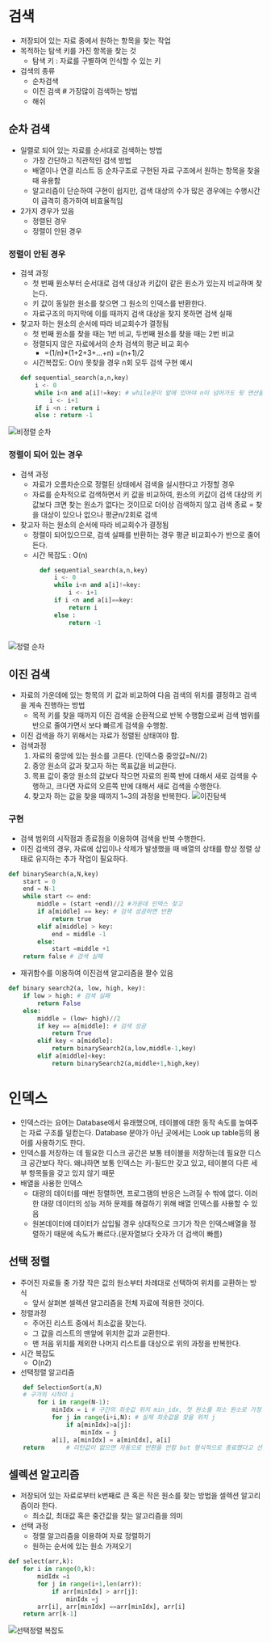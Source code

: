 # 검색
* 저장되어 있는 자료 중에서 원하는 항목을 찾는 작업
* 목적하는 탐색 키를 가진 항목을 찾는 것
    * 탐색 키 : 자료를 구별하여 인식할 수 있는 키
* 검색의 종류
    * 순차검색
    * 이진 검색 # 가장많이 검색하는 방법
    * 해쉬
## 순차 검색
* 일렬로 되어 있는 자료를 순서대로 검색하는 방법
    * 가장 간단하고 직관적인 검색 방법
    * 배열이나 연결 리스트 등 순차구조로 구현된 자료 구조에서 원하는 항목을 찾을 때 유용함
    * 알고리즘이 단순하여 구현이 쉽지만, 검색 대상의 수가 많은 경우에는 수행시간이 급격히 증가하여 비효율적임
* 2가지 경우가 있음
    * 정렬된 경우
    * 정렬이 안된 경우

### 정렬이 안된 경우 
* 검색 과정
    * 첫 번째 원소부터 순서대로 검색 대상과 키값이 같은 원소가 있는지 비교하며 찾는다.
    * 키 값이 동일한 원소를 찾으면 그 원소의 인덱스를 반환한다.
    * 자료구조의 마지막에 이를 때까지 검색 대상을 찾지 못하면 검색 실패
* 찾고자 하는 원소의 순서에 따라 비교회수가 결정됨
    * 첫 번째 원소를 찾을 때는 1번 비교, 두번째 원소를 찾을 때는 2번 비교
    * 정렬되지 않은 자료에서의 순차 검색의 평균 비교 회수
        * =(1/n)*(1+2+3+...+n) =(n+1)/2
    * 시간복잡도: O(n)
    못찾을 경우 n회 모두 검색
    구현 예시
    ```py
    def sequential_search(a,n,key)
        i <- 0
        while i<n and a[i]!=key: # while문이 앞에 있어야 n이 넘어가도 뒷 연산을 진행하지 않으므로 앞에 위치
            i <- i+1
        if i <n : return i
        else : return -1
    ```
![비정렬 순차](<비정렬 순차 검색.PNG>)

### 정렬이 되어 있는 경우
* 검색 과정
    * 자료가 오름차순으로 정렬된 상태에서 검색을 실시한다고 가정할 경우
    * 자료를 순차적으로 검색하면서 키 값을 비교하여, 원소의 키값이 검색 대상의 키값보다 크면 찾는 원소가 없다는 것이므로 더이상 검색하지 않고 검색 종료  = 찾을 대상이 있으나 없으나 평균n/2회로 검색
* 찾고자 하는 원소의 순서에 따라 비교회수가 결정됨
    * 정렬이 되어있으므로, 검색 실패를 반환하는 경우 평균 비교회수가 반으로 줄어든다.
    * 시간 복잡도 : O(n)
      ```py
        def sequential_search(a,n,key)
            i <- 0
            while i<n and a[i]!=key: 
                i <- i+1
            if i <n and a[i]==key: 
                return i
            else :
                return -1
    ```
![정렬 순차](<정렬 순차 검색.PNG>)
## 이진 검색
* 자료의 가운데에 있는 항목의 키 값과 비교하여 다음 검색의 위치를 결정하고 검색을 계속 진행하는 방법
    * 목적 키를 찾을 때까지 이진 검색을 순환적으로 반복 수행함으로써 검색 범위를 반으로 줄여가면서 보다 빠르게 검색을 수행함.
* 이진 검색을 하기 위해서는 자료가 정렬된 상태여야 함.
* 검색과정
    1. 자료의 중앙에 있는 원소를 고른다. (인덱스중 중앙값=N//2)
    2. 중앙 원소의 값과 찾고자 하는 목표값을 비교한다.
    3. 목표 값이 중앙 원소의 값보다 작으면 자료의 왼쪽 반에 대해서 새로 검색을 수행하고, 크다면 자료의 오른쪽 반에 대해서 새로 검색을 수행한다.
    4. 찾고자 하는 값을 찾을 때까지 1~3의 과정을 반복한다.
![이진탐색](%EC%9D%B4%EC%A7%84%ED%83%90%EC%83%89.PNG)
### 구현
* 검색 범위의 시작점과 종료점을 이용하여 검색을 반복 수행한다.
* 이진 검색의 경우, 자료에 삽입이나 삭제가 발생했을 때 배열의 상태를 항상 정렬 상태로 유지하는 추가 작업이 필요하다.

```py
def binarySearch(a,N,key)
    start = 0
    end = N-1
    while start <= end:
        middle = (start +end)//2 #가운데 인덱스 찾고
        if a[middle] == key: # 검색 성공하면 반환
            return true
        elif a[middle] > key:
            end = middle -1
        else:
            start =middle +1
    return false # 검색 실패
```
* 재귀함수를 이용하여 이진검색 알고리즘을 짤수 있음
```py
def binary search2(a, low, high, key):
    if low > high: # 검색 실패
        return False
    else:
        middle = (low+ high)//2
        if key == a[middle]: # 검색 성공
            return True
        elif key < a[middle]:
            return binarySearch2(a,low,middle-1,key)
        elif a[middle]<key:
            return binarySearch2(a,middle+1,high,key)

```
# 인덱스
* 인덱스라는 요어는 Database에서 유래했으며, 테이블에 대한 동작 속도를 높여주는 자료 구조를 일컫는다. Database 분야가 아닌 곳에서는 Look up table등의 용어를 사용하기도 한다.
* 인덱스를 저장하는 데 필요한 디스크 공간은 보통 테이블을 저장하는데 필요한 디스크 공간보다 작다. 왜냐하면 보통 인덱스는 키-필드만 갖고 있고, 테이블의 다른 세부 항목들을 갖고 있지 않기 때문
* 배열을 사용한 인덱스
    * 대량의 데이터를 매번 정렬하면, 프로그램의 반응은 느려질 수 밖에 없다. 이러한 대량 데이터의 성능 저하 문제를 해결하기 위해 배열 인덱스를 사용할 수 있음
    * 원본데이터에 데이터가 삽입될 경우 상대적으로 크기가 작은 인덱스배열을 정렬하기 때문에 속도가 빠르다.(문자열보다 숫자가 더 검색이 빠름)

## 선택 정렬
* 주어진 자료들 중 가장 작은 값의 원소부터 차례대로 선택하여 위치를 교환하는 방식
    * 앞서 살펴본 셀렉션 알고리즘을 전체 자료에 적용한 것이다.
* 정렬과정
    * 주어진 리스트 중에서 최소값을 찾는다.
    * 그 값을 리스트의 맨앞에 위치한 값과 교환한다.
    * 맨 처음 위치를 제외한 나머지 리스트를 대상으로 위의 과정을 반복한다.
* 시간 복잡도
    * O(n2)
* 선택정렬 알고리즘
```py
    def SelectionSort(a,N)
    # 구가의 시작이 i
        for i in range(N-1):
            minIdx = i # 구간의 최솟값 위치 min_idx, 첫 원소를 최소 원소로 가정
            for j in range(i+i,N): # 실제 최솟값을 찾을 위치 j
                if a[minIdx]>a[j]:
                    minIdx = j
            a[i], a[minIdx] = a[minIdx], a[i]
    return      # 리턴값이 없으면 자동으로 반환을 안함 but 형식적으로 종료했다고 선언
```

## 셀렉션 알고리즘
* 저장되어 있는 자료로부터 k번째로 큰 혹은 작은 원소를 찾는 방법을 셀렉션 알고리즘이라 한다.
    * 최소값, 최대값 혹은 중간값을 찾는 알고리즘을 의미
* 선택 과정
    * 정렬 알고리즘을 이용하여 자료 정렬하기
    * 원하는 순서에 있는 원소 가져오기
```py
def select(arr,k):
    for i in range(0,k):
        midIdx =i
        for j in range(i+1,len(arr)):
            if arr[minIdx] > arr[j]:
                minIdx =j
        arr[i], arr[minIdx] ==arr[minIdx], arr[i]
    return arr[k-1]
```
![선택정렬 복잡도](<선택정렬 복잡도.PNG>)